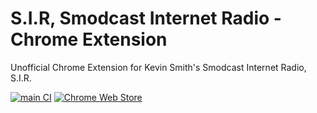 # S.I.R, Smodcast Internet Radio - Chrome Extension

Unofficial Chrome Extension for Kevin Smith's Smodcast Internet Radio, S.I.R.

[![main CI](https://github.com/cascadiacollections/sir-chrome-extension/actions/workflows/node.js.yml/badge.svg)](https://github.com/cascadiacollections/sir-chrome-extension/actions/workflows/node.js.yml)
[![Chrome Web Store](https://img.shields.io/chrome-web-store/d/gmmjhhjkjopgmnpidenddlplckefdbjd.svg)](https://chrome.google.com/webstore/developer/edit/gmmjhhjkjopgmnpidenddlplckefdbjd)
